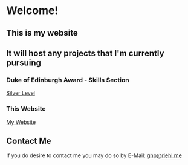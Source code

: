 # **Welcome!**

## This is my website 
## It will host any projects that I'm currently pursuing

### Duke of Edinburgh Award - Skills Section
[Silver Level](DofE-python-edu "Silver Level")

### This Website
[My Website](https://www.youtube.com/watch?v=dQw4w9WgXcQ)

## Contact Me
If you do desire to contact me you may do so by E-Mail: [ghp@riehl.me](mailto:ghp@riehl.me)

